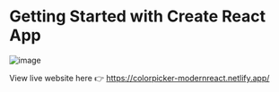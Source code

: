 # Getting Started with Create React App

![image](https://github.com/user-attachments/assets/a17bf437-6155-4546-af3b-e8fecb78c02f)

View live website here 👉 https://colorpicker-modernreact.netlify.app/


